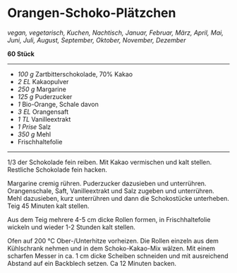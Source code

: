 # Orangen-Schoko-Plätzchen

*vegan, vegetarisch, Kuchen, Nachtisch, Januar, Februar, März, April, Mai, Juni, Juli, August, September, Oktober, November, Dezember*

**60 Stück**

---

- *100 g* Zartbitterschokolade, 70% Kakao
- *2 EL* Kakaopulver
- *250 g* Margarine
- *125 g* Puderzucker
- *1* Bio-Orange, Schale davon
- *3 EL* Orangensaft
- *1 TL* Vanilleextrakt
- *1 Prise* Salz
- *350 g* Mehl
- Frischhaltefolie

---

1/3 der Schokolade fein reiben. Mit Kakao vermischen und kalt stellen. Restliche Schokolade fein hacken.

Margarine cremig rühren. Puderzucker dazusieben und unterrühren. Orangenschale, Saft, Vanilleextrakt und Salz zugeben und unterrühren. Mehl dazusieben, kurz unterrühren und dann die Schokostücke unterheben. Teig 45 Minuten kalt stellen.

Aus dem Teig mehrere 4-5 cm dicke Rollen formen, in Frischhaltefolie wickeln und wieder 1-2 Stunden kalt stellen.

Ofen auf 200 °C Ober-/Unterhitze vorheizen. Die Rollen einzeln aus dem Kühlschrank nehmen und in dem Schoko-Kakao-Mix wälzen. Mit einem scharfen Messer in ca. 1 cm dicke Scheiben schneiden und mit ausreichend Abstand auf ein Backblech setzen. Ca 12 Minuten backen.